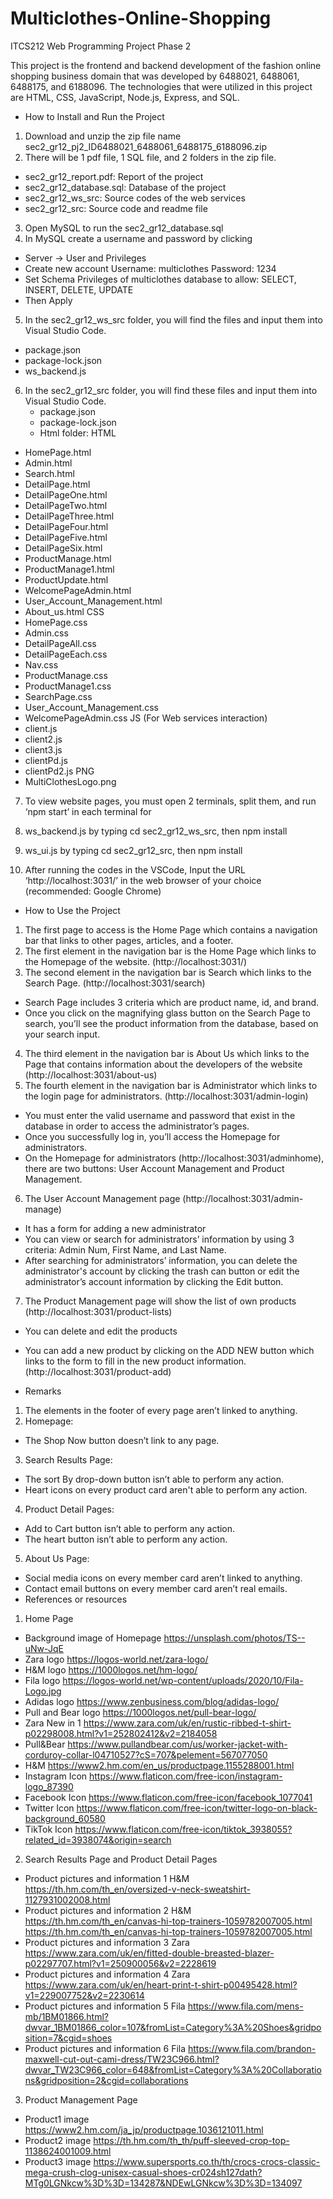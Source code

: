 # Multiclothes-Online-Shopping
ITCS212 Web Programming
Project Phase 2


This project is the frontend and backend development of the fashion online shopping business domain that was developed by 6488021, 6488061, 6488175, and 6188096. The technologies that were utilized in this project are HTML, CSS, JavaScript, Node.js, Express, and SQL.


* How to Install and Run the Project


1. Download and unzip the zip file name sec2_gr12_pj2_ID6488021_6488061_6488175_6188096.zip
2. There will be 1 pdf file, 1 SQL file, and 2 folders in the zip file.
* sec2_gr12_report.pdf: Report of the project 
* sec2_gr12_database.sql: Database of the project
* sec2_gr12_ws_src: Source codes of the web services
* sec2_gr12_src: Source code and readme file
3. Open MySQL to run the sec2_gr12_database.sql
4. In MySQL create a username and password by clicking 
* Server -> User and Privileges
* Create new account 
Username: multiclothes
Password: 1234
* Set Schema Privileges of multiclothes database to allow: SELECT, INSERT, DELETE, UPDATE
* Then Apply
5. In the sec2_gr12_ws_src folder, you will find the files and input them into Visual Studio Code.
* package.json
* package-lock.json
* ws_backend.js
6. In the sec2_gr12_src folder, you will find these files and input them into Visual Studio Code.
   * package.json
   * package-lock.json
   * Html folder:
HTML
* HomePage.html
* Admin.html
* Search.html
* DetailPage.html
* DetailPageOne.html
* DetailPageTwo.html
* DetailPageThree.html
* DetailPageFour.html
* DetailPageFive.html
* DetailPageSix.html
* ProductManage.html
* ProductManage1.html
* ProductUpdate.html
* WelcomePageAdmin.html
* User_Account_Management.html
* About_us.html
CSS
* HomePage.css
* Admin.css
* DetailPageAll.css
* DetailPageEach.css
* Nav.css
* ProductManage.css
* ProductManage1.css
* SearchPage.css
* User_Account_Management.css
* WelcomePageAdmin.css
                JS (For Web services interaction)
* client.js
* client2.js
* client3.js
* clientPd.js
* clientPd2.js
PNG
* MultiClothesLogo.png




7. To view website pages, you must open 2 terminals, split them, and run ‘npm start’ in each terminal for
1. ws_backend.js by typing cd sec2_gr12_ws_src, then npm install
2. ws_ui.js by typing cd sec2_gr12_src, then npm install


8. After running the codes in the VSCode, Input the URL ‘http://localhost:3031/’ in the web browser of your choice (recommended: Google Chrome)


* How to Use the Project


1. The first page to access is the Home Page which contains a navigation bar that links to other pages, articles, and a footer.
2. The first element in the navigation bar is the Home Page which links to the Homepage of the website. (http://localhost:3031/)
3. The second element in the navigation bar is Search which links to the Search Page. (http://localhost:3031/search)
* Search Page includes 3 criteria which are product name, id, and brand.
* Once you click on the magnifying glass button on the Search Page to search, you’ll see the product information from the database, based on your search input.
4. The third element in the navigation bar is About Us which links to the Page that contains information about the developers of the website (http://localhost:3031/about-us) 
5. The fourth element in the navigation bar is Administrator which links to the login page for administrators. (http://localhost:3031/admin-login)
* You must enter the valid username and password that exist in the database in order to access the administrator’s pages.
* Once you successfully log in, you’ll access the Homepage for administrators.
* On the Homepage for administrators (http://localhost:3031/adminhome), there are two buttons: User Account Management and Product Management.
6. The User Account Management page (http://localhost:3031/admin-manage)
* It has a form for adding a new administrator 
* You can view or search for administrators’ information by using 3 criteria: Admin Num, First Name, and Last Name.
* After searching for administrators’ information, you can delete the administrator's account by clicking the trash can button or edit the administrator’s account information by clicking the Edit button.
7. The Product Management page will show the list of own products (http://localhost:3031/product-lists)
* You can delete and edit the products 
* You can add a new product by clicking on the ADD NEW button which links to the form to fill in the new product information. (http://localhost:3031/product-add)


* Remarks 


1. The elements in the footer of every page aren’t linked to anything.
2. Homepage:
* The Shop Now button doesn’t link to any page.
3. Search Results Page: 
* The sort By drop-down button isn’t able to perform any action.
* Heart icons on every product card aren't able to perform any action.
4. Product Detail Pages:
* Add to Cart button isn’t able to perform any action.
* The heart button isn’t able to perform any action.
5. About Us Page:
* Social media icons on every member card aren’t linked to anything.
* Contact email buttons on every member card aren’t real emails.
* References or resources


1. Home Page
* Background image of Homepage
https://unsplash.com/photos/TS--uNw-JqE 
* Zara logo
https://logos-world.net/zara-logo/ 
* H&M logo
https://1000logos.net/hm-logo/ 
* Fila logo
https://logos-world.net/wp-content/uploads/2020/10/Fila-Logo.jpg 
* Adidas logo
https://www.zenbusiness.com/blog/adidas-logo/ 
* Pull and Bear logo
https://1000logos.net/pull-bear-logo/ 
* Zara New in 1
https://www.zara.com/uk/en/rustic-ribbed-t-shirt-p02298008.html?v1=252802412&v2=2184058 
* Pull&Bear
https://www.pullandbear.com/us/worker-jacket-with-corduroy-collar-l04710527?cS=707&pelement=567077050 
* H&M
https://www2.hm.com/en_us/productpage.1155288001.html 
* Instagram Icon
https://www.flaticon.com/free-icon/instagram-logo_87390 
* Facebook Icon
https://www.flaticon.com/free-icon/facebook_1077041 
* Twitter Icon
https://www.flaticon.com/free-icon/twitter-logo-on-black-background_60580 
* TikTok Icon
https://www.flaticon.com/free-icon/tiktok_3938055?related_id=3938074&origin=search 




2. Search Results Page and Product Detail Pages
* Product pictures and information 1 H&M
https://th.hm.com/th_en/oversized-v-neck-sweatshirt-1127931002008.html 
* Product pictures and information 2 H&M
https://th.hm.com/th_en/canvas-hi-top-trainers-1059782007005.html 
https://th.hm.com/th_en/canvas-hi-top-trainers-1059782007005.html 
* Product pictures and information 3 Zara
https://www.zara.com/uk/en/fitted-double-breasted-blazer-p02297707.html?v1=250900056&v2=2228619 
* Product pictures and information 4 Zara
https://www.zara.com/uk/en/heart-print-t-shirt-p00495428.html?v1=229007752&v2=2230614 
* Product pictures and information 5 Fila
https://www.fila.com/mens-mb/1BM01866.html?dwvar_1BM01866_color=107&fromList=Category%3A%20Shoes&gridposition=7&cgid=shoes 
* Product pictures and information 6 Fila
https://www.fila.com/brandon-maxwell-cut-out-cami-dress/TW23C966.html?dwvar_TW23C966_color=648&fromList=Category%3A%20Collaborations&gridposition=2&cgid=collaborations 


3. Product Management Page
* Product1 image 
https://www2.hm.com/ja_jp/productpage.1036121011.html 
* Product2 image
https://th.hm.com/th_th/puff-sleeved-crop-top-1138624001009.html 
* Product3 image
https://www.supersports.co.th/th/crocs-crocs-classic-mega-crush-clog-unisex-casual-shoes-cr024sh127dath?MTg0LGNkcw%3D%3D=134287&NDEwLGNkcw%3D%3D=134097
